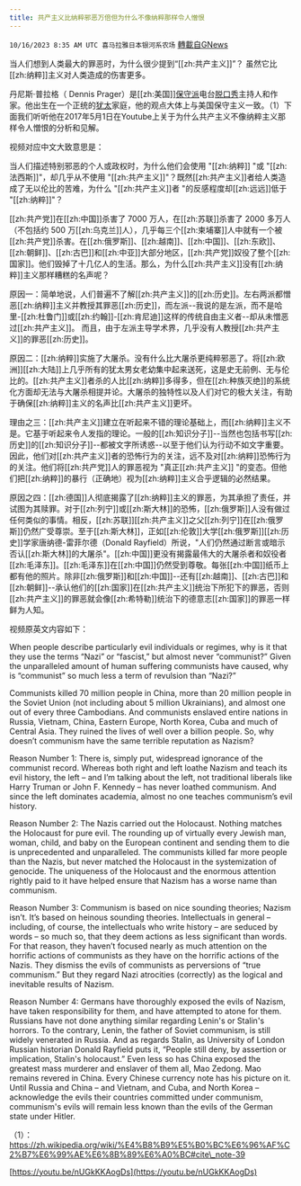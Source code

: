 ```yaml
---
title: 共产主义比纳粹邪恶万倍但为什么不像纳粹那样令人憎恨
---
```

`10/16/2023 8:35 AM UTC 喜马拉雅日本银河系农场` [轉載自GNews](https://gnews.org/articles/1839394)



当人们想到人类最大的罪恶时，为什么很少提到“[[zh:共产主义]]”？ 虽然它比[[zh:纳粹]]主义对人类造成的伤害更多。

  
丹尼斯·普拉格（ Dennis Prager）是[[zh:美国]][保守派](https://zh.wikipedia.org/wiki/%E4%BF%9D%E5%AE%88%E6%B4%BE)电台[脱口秀](https://zh.wikipedia.org/wiki/%E8%84%B1%E5%8F%A3%E7%A7%80)主持人和作家。他出生在一个正统的[犹太](https://zh.wikipedia.org/wiki/%E7%8A%B9%E5%A4%AA)家庭，他的观点大体上与美国保守主义一致。（1）下面我们听听他在2017年5月1日在Youtube上关于为什么共产主义不像纳粹主义那样令人憎恨的分析和见解。

  

视频对应中文大致意思是：

当人们描述特别邪恶的个人或政权时，为什么他们会使用 "[[zh:纳粹]] "或 "[[zh:法西斯]]"，却几乎从不使用 "[[zh:共产主义]]"？既然[[zh:共产主义]]者给人类造成了无以伦比的苦难，为什么 "[[zh:共产主义]]者 "的反感程度却[[zh:远远]]低于 "[[zh:纳粹]]"？

  

[[zh:共产党]]在[[zh:中国]]杀害了 7000 万人，在[[zh:苏联]]杀害了 2000 多万人（不包括约 500 万[[zh:乌克兰]]人），几乎每三个[[zh:柬埔寨]]人中就有一个被[[zh:共产党]]杀害。在[[zh:俄罗斯]]、[[zh:越南]]、[[zh:中国]]、[[zh:东欧]]、[[zh:朝鲜]]、[[zh:古巴]]和[[zh:中亚]]大部分地区，[[zh:共产党]]奴役了整个[[zh:国家]]。他们毁掉了十几亿人的生活。那么，为什么[[zh:共产主义]]没有[[zh:纳粹]]主义那样糟糕的名声呢？

  

原因一：简单地说，人们普遍不了解[[zh:共产主义]]的[[zh:历史]]。左右两派都憎恶[[zh:纳粹]]主义并教授其罪恶[[zh:历史]]，而左派--我说的是左派，而不是哈里-[[zh:杜鲁门]]或[[zh:约翰]]-[[zh:肯尼迪]]这样的传统自由主义者--却从未憎恶过[[zh:共产主义]]。 而且，由于左派主导学术界，几乎没有人教授[[zh:共产主义]]的罪恶[[zh:历史]]。

  

原因二：[[zh:纳粹]]实施了大屠杀。没有什么比大屠杀更纯粹邪恶了。将[[zh:欧洲]][[zh:大陆]]上几乎所有的犹太男女老幼集中起来送死，这是史无前例、无与伦比的。[[zh:共产主义]]者杀的人比[[zh:纳粹]]多得多，但在[[zh:种族灭绝]]的系统化方面却无法与大屠杀相提并论。大屠杀的独特性以及人们对它的极大关注，有助于确保[[zh:纳粹]]主义的名声比[[zh:共产主义]]更坏。

  

理由之三：[[zh:共产主义]]建立在听起来不错的理论基础上，而[[zh:纳粹]]主义不是。它基于听起来令人发指的理论。一般的[[zh:知识分子]]--当然也包括书写[[zh:历史]]的[[zh:知识分子]]--都被文字所诱惑--以至于他们认为行动不如文字重要。 因此，他们对[[zh:共产主义]]者的恐怖行为的关注，远不及对[[zh:纳粹]]恐怖行为的关注。他们将[[zh:共产党]]人的罪恶视为 "真正[[zh:共产主义]] "的变态。但他们把[[zh:纳粹]]的暴行（正确地）视为[[zh:纳粹]]主义合乎逻辑的必然结果。

  

原因之四：[[zh:德国]]人彻底揭露了[[zh:纳粹]]主义的罪恶，为其承担了责任，并试图为其赎罪。对于[[zh:列宁]]或[[zh:斯大林]]的恐怖，[[zh:俄罗斯]]人没有做过任何类似的事情。相反，[[zh:苏联]][[zh:共产主义]]之父[[zh:列宁]]在[[zh:俄罗斯]]仍然广受尊崇。至于[[zh:斯大林]]，正如[[zh:伦敦]]大学[[zh:俄罗斯]][[zh:历史]]学家唐纳德-雷菲尔德（Donald Rayfield）所说，"人们仍然通过断言或暗示否认[[zh:斯大林]]的大屠杀"。[[zh:中国]]更没有揭露最伟大的大屠杀者和奴役者[[zh:毛泽东]]。[[zh:毛泽东]]在[[zh:中国]]仍然受到尊敬。每张[[zh:中国]]纸币上都有他的照片。除非[[zh:俄罗斯]]和[[zh:中国]]--还有[[zh:越南]]、[[zh:古巴]]和[[zh:朝鲜]]--承认他们的[[zh:国家]]在[[zh:共产主义]]统治下所犯下的罪恶，否则[[zh:共产主义]]的罪恶就会像[[zh:希特勒]]统治下的德意志[[zh:国家]]的罪恶一样鲜为人知。

  

视频原英文内容如下：

When people describe particularly evil individuals or regimes, why is it that they use the terms “Nazi” or “fascist,” but almost never “communist?” Given the unparalleled amount of human suffering communists have caused, why is “communist” so much less a term of revulsion than “Nazi?”

  

Communists killed 70 million people in China, more than 20 million people in the Soviet Union (not including about 5 million Ukrainians), and almost one out of every three Cambodians. And communists enslaved entire nations in Russia, Vietnam, China, Eastern Europe, North Korea, Cuba and much of Central Asia. They ruined the lives of well over a billion people. So, why doesn’t communism have the same terrible reputation as Nazism?

  

Reason Number 1: There is, simply put, widespread ignorance of the communist record. Whereas both right and left loathe Nazism and teach its evil history, the left – and I’m talking about the left, not traditional liberals like Harry Truman or John F. Kennedy – has never loathed communism.  And since the left dominates academia, almost no one teaches communism’s evil history.

  

Reason Number 2: The Nazis carried out the Holocaust. Nothing matches the Holocaust for pure evil. The rounding up of virtually every Jewish man, woman, child, and baby on the European continent and sending them to die is unprecedented and unparalleled. The communists killed far more people than the Nazis, but never matched the Holocaust in the systemization of genocide. The uniqueness of the Holocaust and the enormous attention rightly paid to it have helped ensure that Nazism has a worse name than communism.

  

Reason Number 3: Communism is based on nice sounding theories; Nazism isn’t. It’s based on heinous sounding theories. Intellectuals in general – including, of course, the intellectuals who write history – are seduced by words – so much so, that they deem actions as less significant than words.  For that reason, they haven’t focused nearly as much attention on the horrific actions of communists as they have on the horrific actions of the Nazis. They dismiss the evils of communists as perversions of “true communism.” But they regard Nazi atrocities (correctly) as the logical and inevitable results of Nazism.

  

Reason Number 4: Germans have thoroughly exposed the evils of Nazism, have taken responsibility for them, and have attempted to atone for them. Russians have not done anything similar regarding Lenin's or Stalin's horrors. To the contrary, Lenin, the father of Soviet communism, is still widely venerated in Russia. And as regards Stalin, as University of London Russian historian Donald Rayfield puts it, “People still deny, by assertion or implication, Stalin's holocaust.” Even less so has China exposed the greatest mass murderer and enslaver of them all, Mao Zedong. Mao remains revered in China. Every Chinese currency note has his picture on it. Until Russia and China – and Vietnam, and Cuba, and North Korea – acknowledge the evils their countries committed under communism, communism's evils will remain less known than the evils of the German state under Hitler.

  

（1）：https://zh.wikipedia.org/wiki/%E4%B8%B9%E5%B0%BC%E6%96%AF%C2%B7%E6%99%AE%E6%8B%89%E6%A0%BC#cite\_note-39

  

[https://youtu.be/nUGkKKAogDs](https://youtu.be/nUGkKKAogDs)

